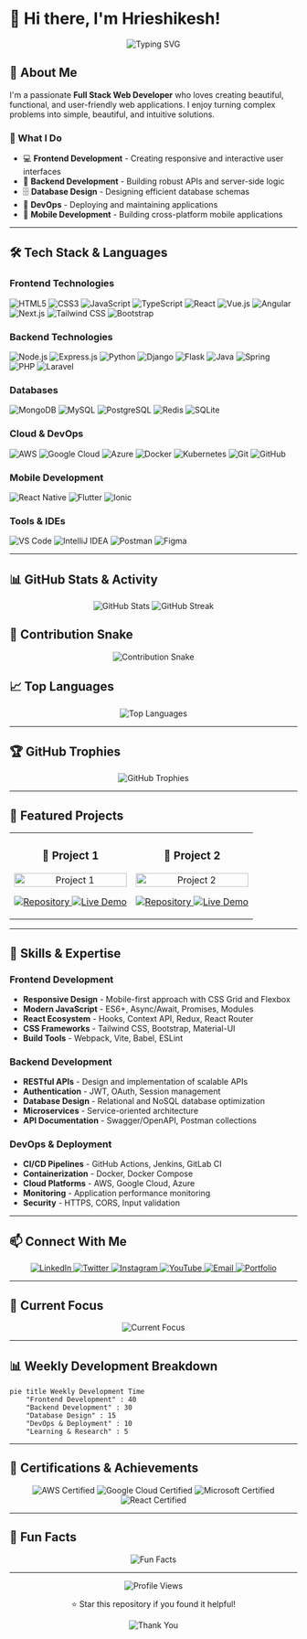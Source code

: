 # 👋 Hi there, I'm Hrieshikesh!

<div align="center">
  <img src="https://readme-typing-svg.herokuapp.com?font=Fira+Code&weight=500&size=28&pause=2000&color=00D4FF&center=true&vCenter=true&width=450&lines=Full+Stack+Web+Developer;Passionate+About+Technology;Always+Learning+New+Things;Amazing+Web+Applications" alt="Typing SVG" />
</div>

## 🚀 About Me

I'm a passionate **Full Stack Web Developer** who loves creating beautiful, functional, and user-friendly web applications. I enjoy turning complex problems into simple, beautiful, and intuitive solutions.

### 🎯 What I Do
- 💻 **Frontend Development** - Creating responsive and interactive user interfaces
- 🔧 **Backend Development** - Building robust APIs and server-side logic
- 🗄️ **Database Design** - Designing efficient database schemas
- 🚀 **DevOps** - Deploying and maintaining applications
- 📱 **Mobile Development** - Building cross-platform mobile applications

---

## 🛠️ Tech Stack & Languages

### Frontend Technologies
![HTML5](https://img.shields.io/badge/HTML5-E34F26?style=for-the-badge&logo=html5&logoColor=white)
![CSS3](https://img.shields.io/badge/CSS3-1572B6?style=for-the-badge&logo=css3&logoColor=white)
![JavaScript](https://img.shields.io/badge/JavaScript-F7DF1E?style=for-the-badge&logo=javascript&logoColor=black)
![TypeScript](https://img.shields.io/badge/TypeScript-007ACC?style=for-the-badge&logo=typescript&logoColor=white)
![React](https://img.shields.io/badge/React-20232A?style=for-the-badge&logo=react&logoColor=61DAFB)
![Vue.js](https://img.shields.io/badge/Vue.js-35495E?style=for-the-badge&logo=vue.js&logoColor=4FC08D)
![Angular](https://img.shields.io/badge/Angular-DD0031?style=for-the-badge&logo=angular&logoColor=white)
![Next.js](https://img.shields.io/badge/Next.js-000000?style=for-the-badge&logo=next.js&logoColor=white)
![Tailwind CSS](https://img.shields.io/badge/Tailwind_CSS-38B2AC?style=for-the-badge&logo=tailwind-css&logoColor=white)
![Bootstrap](https://img.shields.io/badge/Bootstrap-563D7C?style=for-the-badge&logo=bootstrap&logoColor=white)

### Backend Technologies
![Node.js](https://img.shields.io/badge/Node.js-43853D?style=for-the-badge&logo=node.js&logoColor=white)
![Express.js](https://img.shields.io/badge/Express.js-404D59?style=for-the-badge&logo=express&logoColor=white)
![Python](https://img.shields.io/badge/Python-3776AB?style=for-the-badge&logo=python&logoColor=white)
![Django](https://img.shields.io/badge/Django-092E20?style=for-the-badge&logo=django&logoColor=white)
![Flask](https://img.shields.io/badge/Flask-000000?style=for-the-badge&logo=flask&logoColor=white)
![Java](https://img.shields.io/badge/Java-ED8B00?style=for-the-badge&logo=java&logoColor=white)
![Spring](https://img.shields.io/badge/Spring-6DB33F?style=for-the-badge&logo=spring&logoColor=white)
![PHP](https://img.shields.io/badge/PHP-777BB4?style=for-the-badge&logo=php&logoColor=white)
![Laravel](https://img.shields.io/badge/Laravel-FF2D20?style=for-the-badge&logo=laravel&logoColor=white)

### Databases
![MongoDB](https://img.shields.io/badge/MongoDB-4EA94B?style=for-the-badge&logo=mongodb&logoColor=white)
![MySQL](https://img.shields.io/badge/MySQL-4479A1?style=for-the-badge&logo=mysql&logoColor=white)
![PostgreSQL](https://img.shields.io/badge/PostgreSQL-316192?style=for-the-badge&logo=postgresql&logoColor=white)
![Redis](https://img.shields.io/badge/Redis-DC382D?style=for-the-badge&logo=redis&logoColor=white)
![SQLite](https://img.shields.io/badge/SQLite-07405E?style=for-the-badge&logo=sqlite&logoColor=white)

### Cloud & DevOps
![AWS](https://img.shields.io/badge/AWS-232F3E?style=for-the-badge&logo=amazon-aws&logoColor=white)
![Google Cloud](https://img.shields.io/badge/Google_Cloud-4285F4?style=for-the-badge&logo=google-cloud&logoColor=white)
![Azure](https://img.shields.io/badge/Azure-0089D6?style=for-the-badge&logo=azure&logoColor=white)
![Docker](https://img.shields.io/badge/Docker-2496ED?style=for-the-badge&logo=docker&logoColor=white)
![Kubernetes](https://img.shields.io/badge/Kubernetes-326CE5?style=for-the-badge&logo=kubernetes&logoColor=white)
![Git](https://img.shields.io/badge/Git-F05032?style=for-the-badge&logo=git&logoColor=white)
![GitHub](https://img.shields.io/badge/GitHub-100000?style=for-the-badge&logo=github&logoColor=white)

### Mobile Development
![React Native](https://img.shields.io/badge/React_Native-20232A?style=for-the-badge&logo=react&logoColor=61DAFB)
![Flutter](https://img.shields.io/badge/Flutter-02569B?style=for-the-badge&logo=flutter&logoColor=white)
![Ionic](https://img.shields.io/badge/Ionic-3880FF?style=for-the-badge&logo=ionic&logoColor=white)

### Tools & IDEs
![VS Code](https://img.shields.io/badge/VS_Code-007ACC?style=for-the-badge&logo=visual-studio-code&logoColor=white)
![IntelliJ IDEA](https://img.shields.io/badge/IntelliJ_IDEA-000000?style=for-the-badge&logo=intellij-idea&logoColor=white)
![Postman](https://img.shields.io/badge/Postman-FF6C37?style=for-the-badge&logo=postman&logoColor=white)
![Figma](https://img.shields.io/badge/Figma-F24E1E?style=for-the-badge&logo=figma&logoColor=white)

---

## 📊 GitHub Stats & Activity

<div align="center">
  <img src="https://github-readme-stats.vercel.app/api?username=ellurusaihrieshikesh&show_icons=true&theme=radical&hide_border=true&bg_color=0D1117&title_color=00D4FF&text_color=FFFFFF&icon_color=00D4FF" alt="GitHub Stats" />
  
  <img src="https://github-readme-streak-stats.herokuapp.com/?user=ellurusaihrieshikesh&theme=radical&hide_border=true&background=0D1117&stroke=00D4FF&ring=00D4FF&fire=00D4FF&currStreakNum=FFFFFF&currStreakLabel=00D4FF&sideNums=FFFFFF&sideLabels=FFFFFF&dates=FFFFFF" alt="GitHub Streak" />
</div>

## 🐍 Contribution Snake

<div align="center">
  <img src="https://github.com/ellurusaihrieshikesh/ellurusaihrieshikesh/blob/output/github-contribution-grid-snake-dark.svg" alt="Contribution Snake" />
</div>

## 📈 Top Languages

<div align="center">
  <img src="https://github-readme-stats.vercel.app/api/top-langs/?username=ellurusaihrieshikesh&layout=compact&theme=radical&hide_border=true&bg_color=0D1117&title_color=00D4FF&text_color=FFFFFF" alt="Top Languages" />
</div>

---

## 🏆 GitHub Trophies

<div align="center">
  <img src="https://github-profile-trophy.vercel.app/?username=ellurusaihrieshikesh&theme=radical&no-frame=true&no-bg=false&margin-w=4&row=1&column=7" alt="GitHub Trophies" />
</div>

---

## 🚀 Featured Projects

<div align="center">
  <table>
    <tr>
      <td width="50%">
        <h3 align="center">🎯 Project 1</h3>
        <div align="center">
          <a href="https://github.com/ellurusaihrieshikesh/project1" target="_blank">
            <img src="https://github-readme-stats.vercel.app/api/pin/?username=ellurusaihrieshikesh&repo=project1&theme=radical&hide_border=true&bg_color=0D1117&title_color=00D4FF&text_color=FFFFFF" width="100%" alt="Project 1"/>
          </a>
        </div>
        <p align="center">
          <a href="https://github.com/ellurusaihrieshikesh/project1" target="_blank">
            <img src="https://img.shields.io/badge/Repo-000000?style=for-the-badge&logo=github&logoColor=white" alt="Repository"/>
          </a>
          <a href="https://project1-demo.com" target="_blank">
            <img src="https://img.shields.io/badge/Live_Demo-00D4FF?style=for-the-badge&logo=vercel&logoColor=white" alt="Live Demo"/>
          </a>
        </p>
      </td>
      <td width="50%">
        <h3 align="center">🚀 Project 2</h3>
        <div align="center">
          <a href="https://github.com/ellurusaihrieshikesh/project2" target="_blank">
            <img src="https://github-readme-stats.vercel.app/api/pin/?username=ellurusaihrieshikesh&repo=project2&theme=radical&hide_border=true&bg_color=0D1117&title_color=00D4FF&text_color=FFFFFF" width="100%" alt="Project 2"/>
          </a>
        </div>
        <p align="center">
          <a href="https://github.com/ellurusaihrieshikesh/project2" target="_blank">
            <img src="https://img.shields.io/badge/Repo-000000?style=for-the-badge&logo=github&logoColor=white" alt="Repository"/>
          </a>
          <a href="https://project2-demo.com" target="_blank">
            <img src="https://img.shields.io/badge/Live_Demo-00D4FF?style=for-the-badge&logo=vercel&logoColor=white" alt="Live Demo"/>
          </a>
        </p>
      </td>
    </tr>
  </table>
</div>

---

## 🌟 Skills & Expertise

### Frontend Development
- **Responsive Design** - Mobile-first approach with CSS Grid and Flexbox
- **Modern JavaScript** - ES6+, Async/Await, Promises, Modules
- **React Ecosystem** - Hooks, Context API, Redux, React Router
- **CSS Frameworks** - Tailwind CSS, Bootstrap, Material-UI
- **Build Tools** - Webpack, Vite, Babel, ESLint

### Backend Development
- **RESTful APIs** - Design and implementation of scalable APIs
- **Authentication** - JWT, OAuth, Session management
- **Database Design** - Relational and NoSQL database optimization
- **Microservices** - Service-oriented architecture
- **API Documentation** - Swagger/OpenAPI, Postman collections

### DevOps & Deployment
- **CI/CD Pipelines** - GitHub Actions, Jenkins, GitLab CI
- **Containerization** - Docker, Docker Compose
- **Cloud Platforms** - AWS, Google Cloud, Azure
- **Monitoring** - Application performance monitoring
- **Security** - HTTPS, CORS, Input validation

---

## 📫 Connect With Me

<div align="center">
  <a href="https://linkedin.com/in/ellurusaihrieshikesh" target="_blank">
    <img src="https://img.shields.io/badge/LinkedIn-0077B5?style=for-the-badge&logo=linkedin&logoColor=white" alt="LinkedIn"/>
  </a>
  <a href="https://twitter.com/ellurusaihrieshikesh" target="_blank">
    <img src="https://img.shields.io/badge/Twitter-1DA1F2?style=for-the-badge&logo=twitter&logoColor=white" alt="Twitter"/>
  </a>
  <a href="https://instagram.com/ellurusaihrieshikesh" target="_blank">
    <img src="https://img.shields.io/badge/Instagram-E4405F?style=for-the-badge&logo=instagram&logoColor=white" alt="Instagram"/>
  </a>
  <a href="https://youtube.com/@ellurusaihrieshikesh" target="_blank">
    <img src="https://img.shields.io/badge/YouTube-FF0000?style=for-the-badge&logo=youtube&logoColor=white" alt="YouTube"/>
  </a>
  <a href="mailto:hrieshikesh@example.com" target="_blank">
    <img src="https://img.shields.io/badge/Email-D14836?style=for-the-badge&logo=gmail&logoColor=white" alt="Email"/>
  </a>
  <a href="https://ellurusaihrieshikesh.github.io" target="_blank">
    <img src="https://img.shields.io/badge/Portfolio-00D4FF?style=for-the-badge&logo=vercel&logoColor=white" alt="Portfolio"/>
  </a>
</div>

---

## 🎯 Current Focus

<div align="center">
  <img src="https://readme-typing-svg.herokuapp.com?font=Fira+Code&weight=500&size=20&pause=1000&color=00D4FF&center=true&vCenter=true&width=435&lines=Currently+Learning%3A+AI%2FML+Integration;Next+Goal%3A+Blockchain+Development;Always+Open+to+New+Opportunities" alt="Current Focus" />
</div>

---

## 📊 Weekly Development Breakdown

```mermaid
pie title Weekly Development Time
    "Frontend Development" : 40
    "Backend Development" : 30
    "Database Design" : 15
    "DevOps & Deployment" : 10
    "Learning & Research" : 5
```

---

## 🏅 Certifications & Achievements

<div align="center">
  <img src="https://img.shields.io/badge/AWS_Certified-232F3E?style=for-the-badge&logo=amazon-aws&logoColor=white" alt="AWS Certified"/>
  <img src="https://img.shields.io/badge/Google_Cloud_Certified-4285F4?style=for-the-badge&logo=google-cloud&logoColor=white" alt="Google Cloud Certified"/>
  <img src="https://img.shields.io/badge/Microsoft_Certified-00A4EF?style=for-the-badge&logo=microsoft&logoColor=white" alt="Microsoft Certified"/>
  <img src="https://img.shields.io/badge/React_Certified-61DAFB?style=for-the-badge&logo=react&logoColor=black" alt="React Certified"/>
</div>

---

## 🎉 Fun Facts

<div align="center">
  <img src="https://readme-typing-svg.herokuapp.com?font=Fira+Code&weight=500&size=16&pause=2000&color=00D4FF&center=true&vCenter=true&width=435&lines=Fun+Fact+1%3A+I+started+coding+at+age+12;Fun+Fact+2%3A+I+love+contributing+to+open+source;Fun+Fact+3%3A+I+enjoy+teaching+others+to+code;Fun+Fact+4%3A+I+believe+in+writing+clean%2C+maintainable+code" alt="Fun Facts" />
</div>

---

<div align="center">
  <img src="https://komarev.com/ghpvc/?username=ellurusaihrieshikesh&style=flat-square&color=00D4FF" alt="Profile Views" />
  
  <p>⭐ Star this repository if you found it helpful!</p>
  
  <img src="https://readme-typing-svg.herokuapp.com?font=Fira+Code&weight=500&size=18&pause=1000&color=00D4FF&center=true&vCenter=true&width=435&lines=Thanks+for+visiting+my+profile!+%F0%9F%9A%80;Let%27s+connect+and+build+something+amazing+together!+%F0%9F%8E%89" alt="Thank You" />
</div> 

